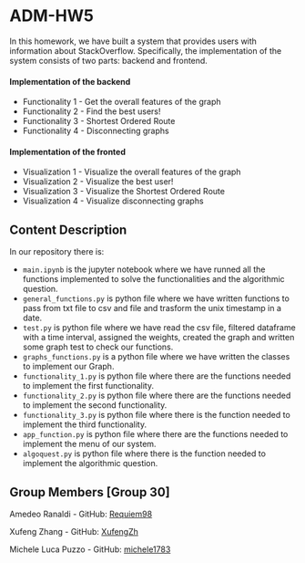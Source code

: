 # ADM-HW5
In this homework, we have built a system that provides users with information about StackOverflow. Specifically, the implementation of the system consists of two parts: backend and frontend.

#### Implementation of the backend
   - Functionality 1 - Get the overall features of the graph
   - Functionality 2 - Find the best users!
   - Functionality 3 - Shortest Ordered Route
   - Functionality 4 - Disconnecting graphs
   
#### Implementation of the fronted
   - Visualization 1 - Visualize the overall features of the graph
   - Visualization 2 - Visualize the best user!
   - Visualization 3 - Visualize the Shortest Ordered Route
   - Visualization 4 - Visualize disconnecting graphs
     


## Content Description
In our repository there is:
- `main.ipynb` is the jupyter notebook where we have runned all the functions implemented to solve the functionalities and the algorithmic question.
- `general_functions.py` is python file where we have written functions to pass from txt file to csv and file and trasform the unix timestamp in a date. 
- `test.py` is python file where we have read the csv file, filtered dataframe with a time interval, assigned the weights, created the graph and written some graph test to check our functions.
- `graphs_functions.py` is a python file where we have written the classes to implement our Graph. 
- `functionality_1.py` is python file where there are the functions needed to implement the first functionality. 
- `functionality_2.py` is python file where there are the functions needed to implement the second functionality.
- `functionality_3.py` is python file where there is the function needed to implement the third functionality.
- `app_function.py` is python file where there are the functions needed to implement the menu of our system.
- `algoquest.py` is python file where there is the function needed to implement the algorithmic question. 



 ## Group Members [Group 30]
 
 Amedeo Ranaldi - GitHub: [Requiem98](https://github.com/Requiem98) 
 
 Xufeng Zhang - GitHub: [XufengZh](https://github.com/XufengZh) 
 
 Michele Luca Puzzo - GitHub: [michele1783](https://github.com/michele1783) 
